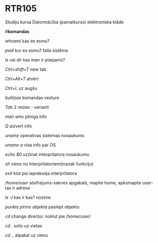 # RTR105
Studiju kursa Datormācība (pamatkurss) elektroniska klāde

#**komandas**

*whoami*  kas es esmu?

*pwd*   kur es esmu? faila sistēma

*ls* vai *dir*   kas man ir pieejams?

*Ctrl+shift+T*   new tab

*Ctrl+Alt+T*   atvērt

*Ctrl+L*   uz augšu

*bultiņas*   komandas vesture

*Tab*   2 reizes - varianti

*man who*   pilniga info

*Q*   aizvert info

*uname*   operativas sistemas nosaukums

*uname a*   visa info par OS

*echo $0*   uzzinat interpritatora nosaukumu

*sh*   viens no interpritatoriem(mazak funkciju)

*exit*   klut pie ieprekseja interpritatora

*/home/user*   atsifrejums-saknes apgabals, mapite home, apksmapite user- tas ir adrese

*ls -l*   kas ir kas? nozime

*punkts pirms objekta*   paslept objektu

*cd*   change director. noklut pie /home/user/

*cd .*   solis uz vietas

*cd ..*   atpakal uz vienu 
